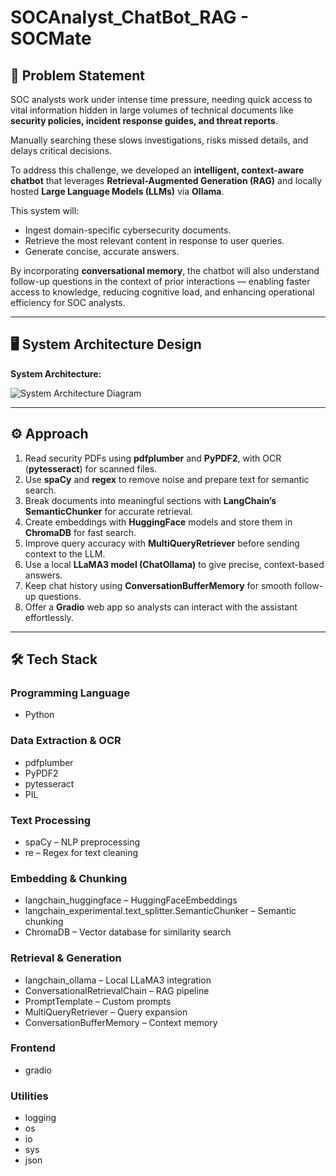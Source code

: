 # SOCAnalyst_ChatBot_RAG - SOCMate

## 📌 Problem Statement
SOC analysts work under intense time pressure, needing quick access to vital information hidden in large volumes of technical documents like **security policies, incident response guides, and threat reports**.  

Manually searching these slows investigations, risks missed details, and delays critical decisions.  

To address this challenge, we developed an **intelligent, context-aware chatbot** that leverages **Retrieval-Augmented Generation (RAG)** and locally hosted **Large Language Models (LLMs)** via **Ollama**.  

This system will:
- Ingest domain-specific cybersecurity documents.
- Retrieve the most relevant content in response to user queries.
- Generate concise, accurate answers.

By incorporating **conversational memory**, the chatbot will also understand follow-up questions in the context of prior interactions — enabling faster access to knowledge, reducing cognitive load, and enhancing operational efficiency for SOC analysts.

---

## 🖥️ System Architecture Design
**System Architecture:**  

![System Architecture Diagram](assets/System_Component_Design.png)

---

## ⚙️ Approach
1. Read security PDFs using **pdfplumber** and **PyPDF2**, with OCR (**pytesseract**) for scanned files.
2. Use **spaCy** and **regex** to remove noise and prepare text for semantic search.
3. Break documents into meaningful sections with **LangChain’s SemanticChunker** for accurate retrieval.
4. Create embeddings with **HuggingFace** models and store them in **ChromaDB** for fast search.
5. Improve query accuracy with **MultiQueryRetriever** before sending context to the LLM.
6. Use a local **LLaMA3 model (ChatOllama)** to give precise, context-based answers.
7. Keep chat history using **ConversationBufferMemory** for smooth follow-up questions.
8. Offer a **Gradio** web app so analysts can interact with the assistant effortlessly.

---

## 🛠️ Tech Stack

### Programming Language
- Python

### Data Extraction & OCR
- pdfplumber  
- PyPDF2  
- pytesseract  
- PIL

### Text Processing
- spaCy – NLP preprocessing  
- re – Regex for text cleaning

### Embedding & Chunking
- langchain_huggingface – HuggingFaceEmbeddings  
- langchain_experimental.text_splitter.SemanticChunker – Semantic chunking  
- ChromaDB – Vector database for similarity search

### Retrieval & Generation
- langchain_ollama – Local LLaMA3 integration  
- ConversationalRetrievalChain – RAG pipeline  
- PromptTemplate – Custom prompts  
- MultiQueryRetriever – Query expansion  
- ConversationBufferMemory – Context memory

### Frontend
- gradio

### Utilities
- logging  
- os  
- io  
- sys  
- json

